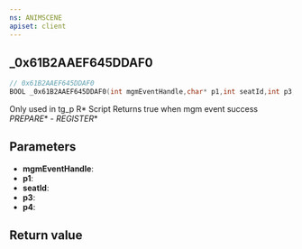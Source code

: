 ```yaml
---
ns: ANIMSCENE
apiset: client
---
```

## _0x61B2AAEF645DDAF0

```c
// 0x61B2AAEF645DDAF0
BOOL _0x61B2AAEF645DDAF0(int mgmEventHandle,char* p1,int seatId,int p3,BOOL p4);
```

Only used in tg_p R* Script
Returns true when mgm event success
_PREPARE_* - _REGISTER_*

## Parameters
* **mgmEventHandle**:
* **p1**:
* **seatId**:
* **p3**:
* **p4**:

## Return value